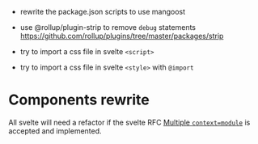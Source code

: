 - rewrite the package.json scripts to use mangoost
- use @rollup/plugin-strip to remove `debug` statements https://github.com/rollup/plugins/tree/master/packages/strip

- try to import a css file in svelte `<script>`
- try to import a css file in svelte `<style>` with `@import`


# Components rewrite
All svelte will need a refactor if the svelte RFC [Multiple `context=module`](https://github.com/sveltejs/rfcs/pull/27) is accepted and implemented.